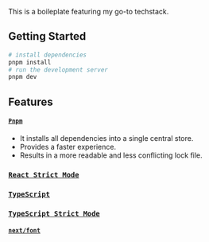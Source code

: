This is a boileplate featuring my go-to techstack.

## Getting Started

```bash
# install dependencies
pnpm install
# run the development server
pnpm dev
```

## Features

#### [`Pnpm`](https://pnpm.io/)

- It installs all dependencies into a single central store.
- Provides a faster experience.
- Results in a more readable and less conflicting lock file.

### [`React Strict Mode`](https://www.typescriptlang.org/tsconfig#strict)

### [`TypeScript`](https://www.typescriptlang.org/)

### [`TypeScript Strict Mode`](https://www.typescriptlang.org/tsconfig#strict)

#### [`next/font`](https://nextjs.org/docs/basic-features/font-optimization)
